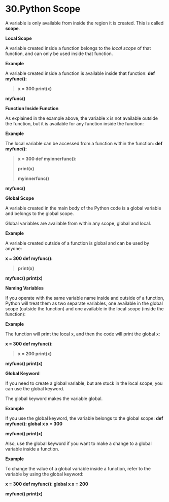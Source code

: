 # 30.Python Scope

A variable is only available from inside the region it is created. This
is called **scope**.

**Local Scope**

A variable created inside a function belongs to the *local scope* of
that function, and can only be used inside that function.

**Example**

A variable created inside a function is available inside that function:
**def myfunc():**

> **x = 300 print(x)**

**myfunc()**

**Function Inside Function**

As explained in the example above, the variable x is not available
outside the function, but it is available for any function inside the
function:

**Example**

The local variable can be accessed from a function within the function:
**def myfunc():**

> **x = 300 def myinnerfunc():**
>
> **print(x)**
>
> **myinnerfunc()**

**myfunc()**

**Global Scope**

A variable created in the main body of the Python code is a global
variable and belongs to the global scope.

Global variables are available from within any scope, global and local.

**Example**

A variable created outside of a function is global and can be used by
anyone:

**x = 300 def myfunc():**

> **print(x)**

**myfunc() print(x)**

**Naming Variables**

If you operate with the same variable name inside and outside of a
function, Python will treat them as two separate variables, one
available in the global scope (outside the function) and one available
in the local scope (inside the function):

**Example**

The function will print the local x, and then the code will print the
global x:

**x = 300 def myfunc():**

> **x = 200 print(x)**

**myfunc() print(x)**

**Global Keyword**

If you need to create a global variable, but are stuck in the local
scope, you can use the global keyword.

The global keyword makes the variable global.

**Example**

If you use the global keyword, the variable belongs to the global scope:
**def myfunc(): global x x = 300**

**myfunc() print(x)**

Also, use the global keyword if you want to make a change to a global
variable inside a function.

**Example**

To change the value of a global variable inside a function, refer to the
variable by using the global keyword:

**x = 300 def myfunc(): global x x = 200**

**myfunc() print(x)**
